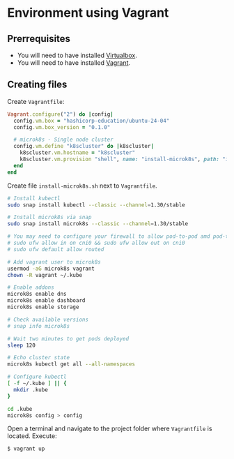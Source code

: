 # Environment using Vagrant

## Prerrequisites

- You will need to have installed [Virtualbox](https://www.virtualbox.org/wiki/Downloads).
- You will need to have installed [Vagrant](https://developer.hashicorp.com/vagrant/docs/installation).

## Creating files

Create `Vagrantfile`:

```ruby
Vagrant.configure("2") do |config|
  config.vm.box = "hashicorp-education/ubuntu-24-04"
  config.vm.box_version = "0.1.0"

  # microk8s - Single node cluster
  config.vm.define "k8scluster" do |k8scluster|
    k8scluster.vm.hostname = "k8scluster"
    k8scluster.vm.provision "shell", name: "install-microk8s", path: "install-microk8s.sh"
  end
end
```

Create file `install-microk8s.sh` next to `Vagrantfile`.

```bash
# Install kubectl
sudo snap install kubectl --classic --channel=1.30/stable

# Install microk8s via snap
sudo snap install microk8s --classic --channel=1.30/stable

# You may need to configure your firewall to allow pod-to-pod amd pod-to-internet communication, uncomment the following line for this purpose
# sudo ufw allow in on cni0 && sudo ufw allow out on cni0
# sudo ufw default allow routed

# Add vagrant user to microk8s
usermod -aG microk8s vagrant
chown -R vagrant ~/.kube

# Enable addons
microk8s enable dns
microk8s enable dashboard
microk8s enable storage

# Check available versions
# snap info microk8s

# Wait two minutes to get pods deployed
sleep 120

# Echo cluster state
microk8s kubectl get all --all-namespaces

# Configure kubectl
[ -f ~/.kube ] || {
  mkdir .kube
}

cd .kube
microk8s config > config
```

Open a terminal and navigate to the project folder where `Vagrantfile` is located. Execute:

```bash
$ vagrant up
```
